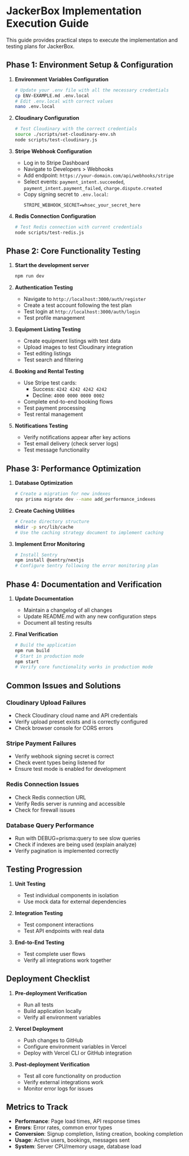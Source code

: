# JackerBox Implementation Execution Guide

This guide provides practical steps to execute the implementation and testing plans for JackerBox.

## Phase 1: Environment Setup & Configuration

1. **Environment Variables Configuration**
   ```bash
   # Update your .env file with all the necessary credentials
   cp ENV-EXAMPLE.md .env.local
   # Edit .env.local with correct values
   nano .env.local
   ```

2. **Cloudinary Configuration**
   ```bash
   # Test Cloudinary with the correct credentials
   source ./scripts/set-cloudinary-env.sh
   node scripts/test-cloudinary.js
   ```

3. **Stripe Webhook Configuration**
   - Log in to Stripe Dashboard
   - Navigate to Developers > Webhooks
   - Add endpoint: `https://your-domain.com/api/webhooks/stripe`
   - Select events: `payment_intent.succeeded`, `payment_intent.payment_failed`, `charge.dispute.created`
   - Copy signing secret to `.env.local`:
     ```
     STRIPE_WEBHOOK_SECRET=whsec_your_secret_here
     ```

4. **Redis Connection Configuration**
   ```bash
   # Test Redis connection with current credentials
   node scripts/test-redis.js
   ```

## Phase 2: Core Functionality Testing

1. **Start the development server**
   ```bash
   npm run dev
   ```

2. **Authentication Testing**
   - Navigate to `http://localhost:3000/auth/register`
   - Create a test account following the test plan
   - Test login at `http://localhost:3000/auth/login`
   - Test profile management

3. **Equipment Listing Testing**
   - Create equipment listings with test data
   - Upload images to test Cloudinary integration
   - Test editing listings
   - Test search and filtering

4. **Booking and Rental Testing**
   - Use Stripe test cards:
     - Success: `4242 4242 4242 4242`
     - Decline: `4000 0000 0000 0002`
   - Complete end-to-end booking flows
   - Test payment processing
   - Test rental management

5. **Notifications Testing**
   - Verify notifications appear after key actions
   - Test email delivery (check server logs)
   - Test message functionality

## Phase 3: Performance Optimization

1. **Database Optimization**
   ```bash
   # Create a migration for new indexes
   npx prisma migrate dev --name add_performance_indexes
   ```

2. **Create Caching Utilities**
   ```bash
   # Create directory structure
   mkdir -p src/lib/cache
   # Use the caching strategy document to implement caching
   ```

3. **Implement Error Monitoring**
   ```bash
   # Install Sentry
   npm install @sentry/nextjs
   # Configure Sentry following the error monitoring plan
   ```

## Phase 4: Documentation and Verification

1. **Update Documentation**
   - Maintain a changelog of all changes
   - Update README.md with any new configuration steps
   - Document all testing results

2. **Final Verification**
   ```bash
   # Build the application
   npm run build
   # Start in production mode
   npm start
   # Verify core functionality works in production mode
   ```

## Common Issues and Solutions

### Cloudinary Upload Failures
- Check Cloudinary cloud name and API credentials
- Verify upload preset exists and is correctly configured
- Check browser console for CORS errors

### Stripe Payment Failures
- Verify webhook signing secret is correct
- Check event types being listened for
- Ensure test mode is enabled for development

### Redis Connection Issues
- Check Redis connection URL
- Verify Redis server is running and accessible
- Check for firewall issues

### Database Query Performance
- Run with DEBUG=prisma:query to see slow queries
- Check if indexes are being used (explain analyze)
- Verify pagination is implemented correctly

## Testing Progression

1. **Unit Testing**
   - Test individual components in isolation
   - Use mock data for external dependencies

2. **Integration Testing**
   - Test component interactions
   - Test API endpoints with real data

3. **End-to-End Testing**
   - Test complete user flows
   - Verify all integrations work together

## Deployment Checklist

1. **Pre-deployment Verification**
   - Run all tests
   - Build application locally
   - Verify all environment variables

2. **Vercel Deployment**
   - Push changes to GitHub
   - Configure environment variables in Vercel
   - Deploy with Vercel CLI or GitHub integration

3. **Post-deployment Verification**
   - Test all core functionality on production
   - Verify external integrations work
   - Monitor error logs for issues

## Metrics to Track

- **Performance**: Page load times, API response times
- **Errors**: Error rates, common error types
- **Conversion**: Signup completion, listing creation, booking completion
- **Usage**: Active users, bookings, messages sent
- **System**: Server CPU/memory usage, database load 